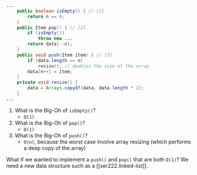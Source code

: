 
```Java
...
    public boolean isEmpty() { // [1]
        return n == 0;
    }
    public Item pop() { // [2]
        if (isEmpty())
            throw new ...
        return data[--n];
    }
    public void push(Item item) { // [3]
        if (data.length == n)
            resize(); // doubles the size of the array
        data[n++] = item;
    }
    private void resize() {
        data = Arrays.copyOf(data, data.length * 2);
    }
...
```
1. What is the Big-Oh of `isEmpty()`?
    - `O(1)`
2. What is the Big-Oh of `pop()`?
    - `O(1)`
3. What is the Big-Oh of `push()`?
    - `O(n)`, because the worst case involve array resizing (which performs a deep copy of the array)

What if we wanted to implement a `push()` and `pop()` that are both `O(1)`? We need a new data structure such as a [[ser222.linked-list]].